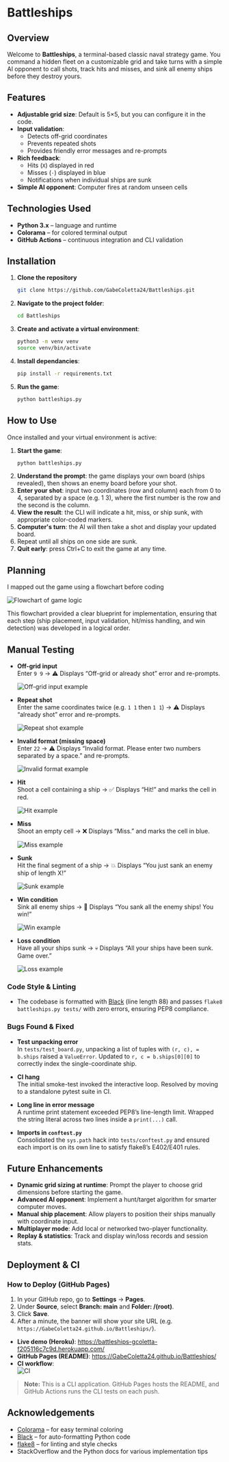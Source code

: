 # Battleships

## Overview

Welcome to **Battleships**, a terminal-based classic naval strategy game. You command a hidden fleet on a customizable grid and take turns with a simple AI opponent to call shots, track hits and misses, and sink all enemy ships before they destroy yours.

## Features

- **Adjustable grid size**: Default is 5×5, but you can configure it in the code.
- **Input validation**:
  - Detects off-grid coordinates
  - Prevents repeated shots
  - Provides friendly error messages and re-prompts
- **Rich feedback**:
  - Hits (`X`) displayed in red
  - Misses (`·`) displayed in blue
  - Notifications when individual ships are sunk
- **Simple AI opponent**: Computer fires at random unseen cells

## Technologies Used

- **Python 3.x** – language and runtime  
- **Colorama** – for colored terminal output  
- **GitHub Actions** – continuous integration and CLI validation  

## Installation

1. **Clone the repository**  
   ```bash
   git clone https://github.com/GabeColetta24/Battleships.git
2. **Navigate to the project folder**: 
    ```bash
    cd Battleships
3. **Create and activate a virtual environment**: 
    ```bash
    python3 -m venv venv
    source venv/bin/activate
4. **Install dependancies**: 
    ```bash
    pip install -r requirements.txt
5. **Run the game**: 
    ```bash
    python battleships.py

## How to Use

Once installed and your virtual environment is active:

1. **Start the game**:
    ```bash
    python battleships.py
2. **Understand the prompt**: the game displays your own board (ships revealed), then shows an enemy board before your shot.
3. **Enter your shot**: input two coordinates (row and column) each from 0 to 4, separated by a space (e.g. 1 3), where the first number is the row and the second is the column.
4. **View the result**: the CLI will indicate a hit, miss, or ship sunk, with appropriate color-coded markers.
5. **Computer's turn**: the AI will then take a shot and display your updated board.
6. Repeat until all ships on one side are sunk.
7. **Quit early**: press Ctrl+C to exit the game at any time.

## Planning

I mapped out the game using a flowchart before coding

![Flowchart of game logic](assets/documentation/battleship-flowchart.png)

This flowchart provided a clear blueprint for implementation, ensuring that each step (ship placement, input validation, hit/miss handling, and win detection) was developed in a logical order. 

## Manual Testing

- **Off-grid input**  
  Enter `9 9` → ⚠️ Displays “Off-grid or already shot” error and re-prompts.

  ![Off-grid input example](assets/documentation/off-grid.png)

- **Repeat shot**  
  Enter the same coordinates twice (e.g. `1 1` then `1 1`) → ⚠️ Displays “already shot” error and re-prompts.

  ![Repeat shot example](assets/documentation/already-shot.png)

- **Invalid format (missing space)**  
  Enter `22` → ⚠️ Displays “Invalid format. Please enter two numbers separated by a space.” and re-prompts.

  ![Invalid format example](assets/documentation/invalid.png)

- **Hit**  
  Shoot a cell containing a ship → ✅ Displays “Hit!” and marks the cell in red.

  ![Hit example](assets/documentation/hit.png)

- **Miss**  
  Shoot an empty cell → ❌ Displays “Miss.” and marks the cell in blue.

  ![Miss example](assets/documentation/miss.png)

- **Sunk**  
  Hit the final segment of a ship → 💥 Displays “You just sank an enemy ship of length X!”

  ![Sunk example](assets/documentation/sink.png)

- **Win condition**  
  Sink all enemy ships → 🎉 Displays “You sank all the enemy ships! You win!”

  ![Win example](assets/documentation/win.png)

- **Loss condition**  
  Have all your ships sunk → 💀 Displays “All your ships have been sunk. Game over.”

  ![Loss example](assets/documentation/lose.png)

### Code Style & Linting

- The codebase is formatted with [Black](https://github.com/psf/black) (line length 88) and passes `flake8 battleships.py tests/` with zero errors, ensuring PEP8 compliance.

### Bugs Found & Fixed

- **Test unpacking error**  
  In `tests/test_board.py`, unpacking a list of tuples with `(r, c), = b.ships` raised a `ValueError`. Updated to `r, c = b.ships[0][0]` to correctly index the single-coordinate ship.

- **CI hang**  
  The initial smoke-test invoked the interactive loop. Resolved by moving to a standalone pytest suite in CI.

- **Long line in error message**  
  A runtime print statement exceeded PEP8’s line-length limit. Wrapped the string literal across two lines inside a `print(...)` call.

- **Imports in `conftest.py`**  
  Consolidated the `sys.path` hack into `tests/conftest.py` and ensured each import is on its own line to satisfy flake8’s E402/E401 rules.


## Future Enhancements

- **Dynamic grid sizing at runtime**: Prompt the player to choose grid dimensions before starting the game.
- **Advanced AI opponent**: Implement a hunt/target algorithm for smarter computer moves.
- **Manual ship placement**: Allow players to position their ships manually with coordinate input.
- **Multiplayer mode**: Add local or networked two-player functionality.
- **Replay & statistics**: Track and display win/loss records and session stats.

## Deployment & CI

### How to Deploy (GitHub Pages)

1. In your GitHub repo, go to **Settings** → **Pages**.  
2. Under **Source**, select **Branch: main** and **Folder: /(root)**.  
3. Click **Save**.  
4. After a minute, the banner will show your site URL (e.g. `https://GabeColetta24.github.io/Battleships/`).  

- **Live demo (Heroku)**: https://battleships-gcoletta-f205116c7c9d.herokuapp.com/
- **GitHub Pages (README)**: https://GabeColetta24.github.io/Battleships/  
- **CI workflow**:  
  ![CI](https://github.com/GabeColetta24/Battleships/actions/workflows/python-app.yml/badge.svg)

> **Note:** This is a CLI application. GitHub Pages hosts the README, and GitHub Actions runs the CLI tests on each push.

## Acknowledgements

- [Colorama](https://pypi.org/project/colorama/) – for easy terminal coloring  
- [Black](https://github.com/psf/black) – for auto-formatting Python code  
- [flake8](https://flake8.pycqa.org/) – for linting and style checks  
- StackOverflow and the Python docs for various implementation tips
